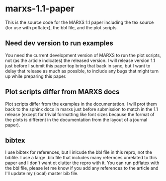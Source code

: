 # marxs-1.1-paper

This is the source code for the MARXS 1.1 paper including the tex source
(for use with pdflatex), the bbl file, and the plot scripts.

## Need dev version to run examples

You need the current development version of MARXS to run the plot scripts,
not (as the article indicates) the released version. I will release version
1.1 just before I submit this paper top bring that back in sync, but I want to
delay that release as much as possible, to include any bugs that might turn up
while preparing this paper.

## Plot scripts differ from MARXS docs

Plot scripts differ from the examples in the documentation. I will prot them 
back to the sphinx docs in marxs just before submission to match in the 
1.1 release (except for trivial formatting like font sizes because the format
of the plots is different in the documentation from the layout of a journal 
paper).

## bibtex

I use bibtex for references, but I inlcude the bbl file in this repro, not the
bibfile. I use a large .bib file that includes many refernces unrelated to
this paper and I don't want ot clutter the repro with it.
You can run pdflatex with the bbl file, please let me know if you add any
references to the article and I'll update my (local) master bib file.

